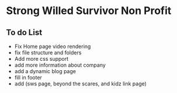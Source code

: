 # Strong Willed Survivor Non Profit

## To do List

- Fix Home page video rendering
- fix file structure and folders
- Add more css support
- add more information about company
- add a dynamic blog page
- fill in footer
- add (sws page, beyond the scares, and kidz link page)
